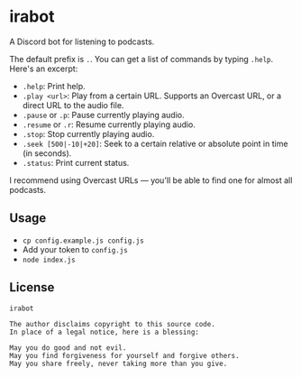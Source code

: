 # irabot

A Discord bot for listening to podcasts.

The default prefix is `.`. You can get a list of commands by typing `.help`. Here's an excerpt:

* `.help`: Print help.
* `.play <url>`: Play from a certain URL. Supports an Overcast URL, or a direct URL to the audio file.
* `.pause` or `.p`: Pause currently playing audio.
* `.resume` or `.r`: Resume currently playing audio.
* `.stop`: Stop currently playing audio.
* `.seek [500|-10|+20]`: Seek to a certain relative or absolute point in time (in seconds).
* `.status`: Print current status.

I recommend using Overcast URLs — you'll be able to find one for almost all podcasts.

## Usage

* `cp config.example.js config.js`
* Add your token to `config.js`
* `node index.js`


## License

```
irabot

The author disclaims copyright to this source code.
In place of a legal notice, here is a blessing:

May you do good and not evil.
May you find forgiveness for yourself and forgive others.
May you share freely, never taking more than you give.
```

